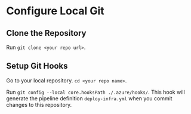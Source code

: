 # Configure Local Git

## Clone the Repository

Run `git clone <your repo url>`.

## Setup Git Hooks

Go to your local repository. `cd <your repo name>`.

Run `git config --local core.hooksPath ./.azure/hooks/`.
This hook will generate the pipeline definition `deploy-infra.yml` when you commit changes to this repository.
